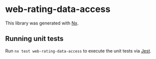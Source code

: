 # web-rating-data-access

This library was generated with [Nx](https://nx.dev).

## Running unit tests

Run `nx test web-rating-data-access` to execute the unit tests via [Jest](https://jestjs.io).

